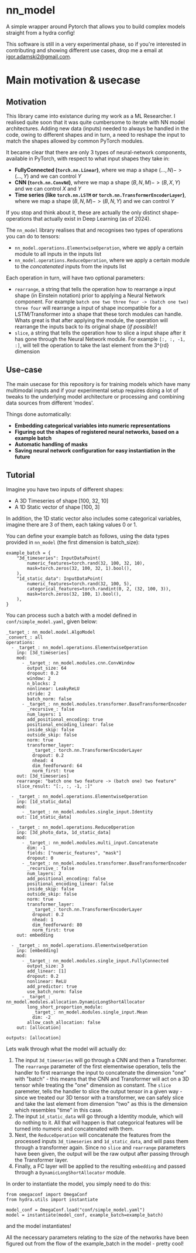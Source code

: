 # nn_model
A simple wrapper around Pytorch that allows you to build complex models straight from a hydra config!

This software is still in a very experimental phase, so if you're interested in contributing and showing different use cases, drop me a email at igor.adamski2@gmail.com.

# Main motivation & usecase
## Motivation
This library came into existance during my work as a ML Researcher. I realised quite soon that it was quite cumbersome to iterate with NN model architectures. Adding new data (inputs) needed to always be handled in the code, owing to different shapes and in turn, a need to reshape the input to match the shapes allowed by common PyTorch modules.

It became clear that there are only 3 types of neural-network components, available in PyTorch, with respect to what input shapes they take in:
- **FullyConnected (`torch.nn.Linear`)**, where we map a shape $(..., N) -> (..., Y)$ and we can control $Y$
- **CNN (`torch.nn.ConvNd`)**, where we map a shape $(B, N, M) -> (B, X, Y)$ and we can control $X$ and $Y$
- **Time series (like `torch.nn.LSTM` or `torch.nn.TransformerEncoderLayer`)**, where we map a shape $(B, N, M) -> (B, N, Y)$ and we can control $Y$

If you stop and think about it, these are actually the only distinct shape-operations that actually exist in Deep Learning (as of 2024).

The `nn_model` library realises that and recognises two types of operations you can do to tensors:
- `nn_model.operations.ElementwiseOperation`, where we apply a certain module to all inputs in the inputs list
- `nn_model.operations.ReduceOperation`, where we apply a certain module to the *concatenated* inputs from the inputs list

Each operation in turn, will have two optional parameters:
- `rearrange`, a string that tells the operation how to rearrange a input shape (in Einstein notation) prior to applying a Neural Network component. For example `batch one two three four -> (batch one two) three four` will rearrange a input of shape incompatible for a LSTM/Transformer into a shape that these torch modules can handle. Whats great is that after applying the module, the operation will rearrange the inputs back to its original shape (*if possible*)!
- `slice`, a string that tells the operation how to slice a input shape after it has gone through the Neural Network module. For example `[:, :, -1, :]`, will tell the operation to take the last element from the 3^{rd} dimension
## Use-case
The main usecase for this repository is for training models which have many multimodal inputs and if your experimental setup requires doing a lot of tweaks to the underlying model architecture or processing and combining data sources from different 'modes'.

Things done automatically:
- **Embedding categorical variables into numeric representations**
- **Figuring out the shapes of registered neural networks, based on a example batch**
- **Automatic handling of masks**
- **Saving neural network configuration for easy instantiation in the future**

## Tutorial
Imagine you have two inputs of different shapes:

- A 3D Timeseries of shape [100, 32, 10]
- A 1D Static vector of shape [100, 3]

In addition, the 1D static vector also includes some categorical variables, imagine there are 3 of them, each taking values 0 or 1.

You can define your example batch as follows, using the data types provided in `nn_model` (the first dimension is batch_size):
```{python}
example_batch = {
    "3d_timeseries": InputDataPoint(
        numeric_features=torch.rand(32, 100, 32, 10),
        mask=torch.zeros(32, 100, 32, 1).bool(),
    ),
    "1d_static_data": InputDataPoint(
        numeric_features=torch.rand(32, 100, 5),
        categorical_features=torch.randint(0, 2, (32, 100, 3)),
        mask=torch.zeros(32, 100, 1).bool(),
    ),
}
```

You can process such a batch with a model defined in `conf/simple_model.yaml`, given below:
```{yaml}
_target_: nn_model.model.AlgoModel
_convert_: all
operations:
  - _target_: nn_model.operations.ElementwiseOperation
    inp: [3d_timeseries]
    mod:
      - _target_: nn_model.modules.cnn.ConvWindow
        output_size: 64
        dropout: 0.2
        window: 2
        n_blocks: 2
        nonlinear: LeakyReLU
        stride: 2
        batch_norm: false
      - _target_: nn_model.modules.transformer.BaseTransformerEncoder
        _recursive_: false
        num_layers: 1
        add_positional_encoding: true
        positional_encoding_linear: false
        inside_skip: false
        outside_skip: false
        norm: true
        transformer_layer:
          _target_: torch.nn.TransformerEncoderLayer
          dropout: 0.2
          nhead: 4
          dim_feedforward: 64
          norm_first: true
    out: [3d_timeseries]
    rearrange: "batch one two feature -> (batch one) two feature"
    slice_result: "[:, :, -1, :]"

  - _target_: nn_model.operations.ElementwiseOperation
    inp: [1d_static_data]
    mod:
      - _target_: nn_model.modules.single_input.Identity
    out: [1d_static_data]

  - _target_: nn_model.operations.ReduceOperation
    inp: [3d_photo_data, 1d_static_data]
    mod: 
      - _target_: nn_model.modules.multi_input.Concatenate
        dim: -1
        fields: ["numeric_features", "mask"]
        dropout: 0
      - _target_: nn_model.modules.transformer.BaseTransformerEncoder
        _recursive_: false
        num_layers: 2
        add_positional_encoding: false
        positional_encoding_linear: false
        inside_skip: false
        outside_skip: false
        norm: true
        transformer_layer:
          _target_: torch.nn.TransformerEncoderLayer
          dropout: 0.2
          nhead: 1
          dim_feedforward: 80
          norm_first: true
    out: embedding

  - _target_: nn_model.operations.ElementwiseOperation
    inp: [embedding]
    mod:
      - _target_: nn_model.modules.single_input.FullyConnected
        output_size: 3
        add_linear: [1]
        dropout: 0.2
        nonlinear: ReLU
        add_predictor: true
        use_batch_norm: false
      - _target_: nn_model.modules.allocation.DynamicLongShortAllocator
        long_short_proportion_module: 
          _target_: nn_model.modules.single_input.Mean
          dim: -2
        allow_cash_allocation: false
    out: [allocation]

outputs: [allocation]
```

Lets walk through what the model will actually do:
1. The input `3d_timeseries` will go through a CNN and then a Transformer. The `rearrange` parameter of the first elementwise operation, tells the handler to first rearrange the input to concatenate the dimension "one" with "batch" - this means that the CNN and Transformer will act on a 3D tensor while treating the "one" dimension as constant. The `slice` paremeter, tells the handler to slice the output tensor in a given way - since we treated our 3D tensor with a transformer, we can safely slice and take the last element from dimension "two" as this is the dimension which resembles "time" in this case.
2. The input `1d_static_data` will go through a Identity module, which will do nothing to it. All that will happen is that categorical features will be turned into numeric and concatenated with them.
3. Next, the `ReduceOperation` will concatenate the features from the processed inputs `3d_timeseries` and `1d_static_data`, and will pass them through a transformer again. Since no `slice` and `rearrange` parameters have been given, the output will be the raw output after passing through the Transformer layer.
4. Finally, a FC layer will be applied to the resulting `embedding` and passed through a `DynamicLongShortAllocator` module.


In order to instantiate the model, you simply need to do this:
```{python}
from omegaconf import OmegaConf
from hydra.utils import instantiate

model_conf = OmegaConf.load("conf/simple_model.yaml")
model = instantiate(model_conf, example_batch=example_batch)
```
and the model instantiates! 

All the necessary parameters relating to the size of the networks have been figured out from the flow of the example_batch in the model - pretty cool!
